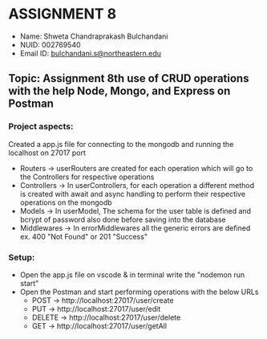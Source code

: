 # ASSIGNMENT 8

- Name: Shweta Chandraprakash Bulchandani
- NUID: 002769540
- Email ID: bulchandani.s@northeastern.edu

## Topic: Assignment 8th use of CRUD operations with the help Node, Mongo, and Express on Postman

### Project aspects:

Created a app.js file for connecting to the mongodb and running the localhost on 27017 port

- Routers -> userRouters are created for each operation which will go to the Controllers for respective operations
- Controllers -> In userControllers, for each operation a different method is created with await and async handling to perform their respective operations on the mongodb
- Models -> In userModel, The schema for the user table is defined and bcrypt of password also done before saving into the database
- Middlewares -> In errorMiddlewares all the generic errors are defined ex. 400 "Not Found" or 201 "Success"

### Setup:

- Open the app.js file on vscode & in terminal write the "nodemon run start"
- Open the Postman and start performing operations with the below URLs
  - POST -> http://localhost:27017/user/create
  - PUT -> http://localhost:27017/user/edit
  - DELETE -> http://localhost:27017/user/delete
  - GET -> http://localhost:27017/user/getAll
